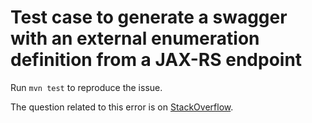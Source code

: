 # Test case to generate a swagger with an external enumeration definition from a JAX-RS endpoint #

Run `mvn test` to reproduce the issue.

The question related to this error is on [StackOverflow](http://stackoverflow.com/questions/42157941/generate-swagger-from-jax-rs-endpoint-with-external-enum-definition).